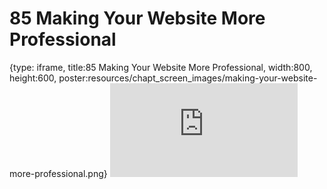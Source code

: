 # 85 Making Your Website More Professional
 
{type: iframe, title:85 Making Your Website More Professional, width:800, height:600, poster:resources/chapt_screen_images/making-your-website-more-professional.png}
![](https://datatrail-jhu.github.io/DataTrail/no_toc/making-your-website-more-professional.html)
 

 

